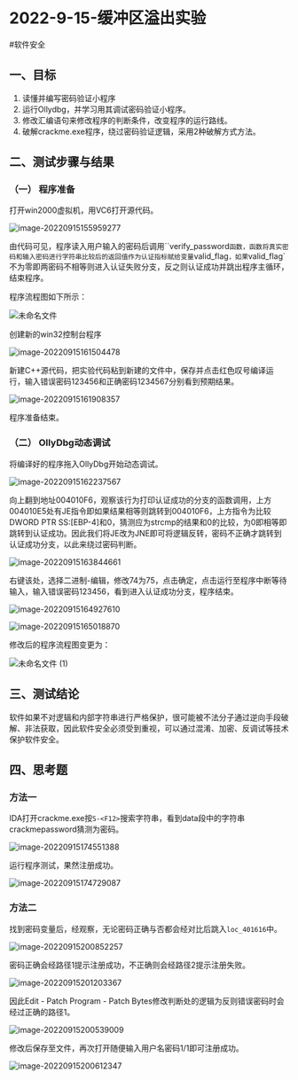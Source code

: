 # 2022-9-15-缓冲区溢出实验
#软件安全

## 一、目标

1.   读懂并编写密码验证小程序
2.   运行Ollydbg，并学习用其调试密码验证小程序。
3.   修改汇编语句来修改程序的判断条件，改变程序的运行路线。
4.   破解crackme.exe程序，绕过密码验证逻辑，采用2种破解方式方法。

## 二、测试步骤与结果

### （一） 程序准备

打开win2000虚拟机，用VC6打开源代码。

![image-20220915155959277](../attaches/image-20220915155959277.png)

由代码可见，程序读入用户输入的密码后调用``verify_password`函数，函数将真实密码和输入密码进行字符串比较后的返回值作为认证指标赋给变量`valid_flag`，如果`valid_flag`不为零即两密码不相等则进入认证失败分支，反之则认证成功并跳出程序主循环，结束程序。

程序流程图如下所示：

![未命名文件](../attaches/%E6%9C%AA%E5%91%BD%E5%90%8D%E6%96%87%E4%BB%B6.png)

创建新的win32控制台程序

![image-20220915161504478](../attaches/image-20220915161504478.png)

新建C++源代码，把实验代码粘到新建的文件中，保存并点击红色叹号编译运行，输入错误密码123456和正确密码1234567分别看到预期结果。

![image-20220915161908357](../attaches/image-20220915161908357.png)

程序准备结束。

### （二） OllyDbg动态调试

将编译好的程序拖入OllyDbg开始动态调试。

![image-20220915162237567](../attaches/image-20220915162237567.png)

向上翻到地址004010F6，观察该行为打印认证成功的分支的函数调用，上方004010E5处有JE指令即如果结果相等则跳转到004010F6，上方指令为比较DWORD PTR SS:\[EBP-4\]和0，猜测应为strcmp的结果和0的比较，为0即相等即跳转到认证成功。因此我们将JE改为JNE即可将逻辑反转，密码不正确才跳转到认证成功分支，以此来绕过密码判断。

![image-20220915163844661](../attaches/image-20220915163844661.png)

右键该处，选择二进制-编辑，修改74为75，点击确定，点击运行至程序中断等待输入，输入错误密码123456，看到进入认证成功分支，程序结束。

![image-20220915164927610](../attaches/image-20220915164927610.png)

![image-20220915165018870](../attaches/image-20220915165018870.png)

修改后的程序流程图变更为：

![未命名文件 (1)](../attaches/%E6%9C%AA%E5%91%BD%E5%90%8D%E6%96%87%E4%BB%B6%20(1).png)

## 三、测试结论

软件如果不对逻辑和内部字符串进行严格保护，很可能被不法分子通过逆向手段破解、非法获取，因此软件安全必须受到重视，可以通过混淆、加密、反调试等技术保护软件安全。

## 四、思考题

### 方法一

IDA打开crackme.exe按`S-<F12>`搜索字符串，看到data段中的字符串crackmepassword猜测为密码。

![image-20220915174551388](../attaches/image-20220915174551388.png)

运行程序测试，果然注册成功。

![image-20220915174729087](../attaches/image-20220915174729087.png)

### 方法二

找到密码变量后，经观察，无论密码正确与否都会经对比后跳入`loc_401616`中。

![image-20220915200852257](../attaches/image-20220915200852257.png)

密码正确会经路径1提示注册成功，不正确则会经路径2提示注册失败。

![image-20220915201203367](../attaches/image-20220915201203367.png)

因此Edit - Patch Program - Patch Bytes修改判断处的逻辑为反则错误密码时会经过正确的路径1。

![image-20220915200539009](../attaches/image-20220915200539009.png)

修改后保存至文件，再次打开随便输入用户名密码1/1即可注册成功。

![image-20220915200612347](../attaches/image-20220915200612347.png)
